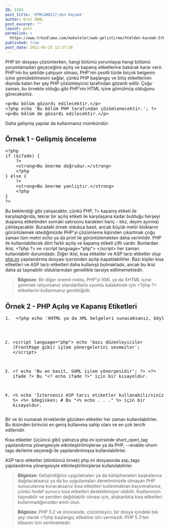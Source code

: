 ```yaml
---
ID: 5764
post_title: 'HTML&#8217;den Kaçmak'
author: Oral ÜNAL
post_excerpt: ""
layout: post
permalink: >
  https://www.trkodlama.com/makaleler/web-gelistirme/htmlden-kacmak-5764.html
published: true
post_date: 2011-05-25 12:37:56
---
```

PHP bir dosyayı çözümlerken, hangi bölümü yorumlayıp hangi bölümü yorumlamadan geçeceğine açılış ve kapanış etiketlerine bakarak karar verir. PHP'nin bu şekilde çalışıyor olması, PHP'nin çesitli türde birçok belgenin içine gömülebilmesini sağlar, çünkü PHP başlangıç ve bitiş etiketlerinin dışında kalan her şey PHP çözümleyicisi tarafından gözardı edilir. Çoğu zaman, bu örnekte olduğu gibi PHP'nin HTML içine gömülmüş olduğunu göreceksiniz.
<pre class="prettyprint lang-php" data-start-line="1" data-visibility="visible" data-highlight="" data-caption="">&lt;p&gt;Bu bölüm gözardı edilecektir.&lt;/p&gt;
&lt;?php echo 'Bu bölüm PHP tarafından çözümlenecektir.'; ?&gt;
&lt;p&gt;Bu bölüm de gözardı edilecektir.&lt;/p&gt;</pre>
Daha gelişmiş yapılar da kullanmanız mümkündür:
<h2>Örnek 1 - Gelişmiş önceleme</h2>
<pre class="prettyprint lang-php" data-start-line="1" data-visibility="visible" data-highlight="" data-caption="">&lt;?php
if ($ifade) {
    ?&gt;
    &lt;strong&gt;Bu önerme doğrudur.&lt;/strong&gt;
    &lt;?php
} else {
    ?&gt;
    &lt;strong&gt;Bu önerme yanlıştır.&lt;/strong&gt;
    &lt;?php
}
?&gt;</pre>
Bu beklendiği gibi çalışacaktır, çünkü PHP, ?&gt; kapanış etiketi ile karşılaştığında, tekrar bir açılış etiketi ile karşılaşana kadar bulduğu herşeyi (kapanış etiketinden sonraki satırsonu karakteri hariç - bkz, deyim ayırma) çıktılayacaktır. Buradaki örnek oldukça basit, ancak büyük metin bloklarını görüntülemek istediğimizde PHP'yi çözümleme kipinden çıkartmak çoğu zaman tüm metni echo ya da print ile görüntülemekten daha verimlidir.
PHP ile kullanılabilecek dört farklı açılış ve kapanış etiketi çifti vardır. Bunlardan ikisi, &lt;?php ?&gt; ve &lt;script language="php"&gt; &lt;/script&gt; her zaman kullanılabilir durumdadır. Diğer ikisi, kısa etiketler ve ASP tarzı etiketler olup <span style="text-decoration: underline;">php.ini</span> yapılandırma dosyası içersinden açılıp kapatılabilirler. Bazı kişiler kısa etiketleri ve ASP tarzı etiketleri daha kullanışlı bulmaktadır, ancak bu ikisi daha az taşınabilir olduklarından genellikle tavsiye edilmemektedir.
<blockquote><strong>Bilginize</strong>:
Bir diğer önemli nokta, PHP'yi XML ya da XHTML içine gömmek istiyorsanız standartlarla uyumlu kalabilmek için &lt;?php ?&gt; etiketlerini kullanmanız gerektiğidir.</blockquote>
<h2>Örnek 2 - PHP Açılış ve Kapanış Etiketleri</h2>
<pre class="prettyprint lang-php" data-start-line="1" data-visibility="visible" data-highlight="" data-caption="">1.  &lt;?php echo 'XHTML ya da XML belgeleri sunacaksanız, böyle yapın'; ?&gt;

2.  &lt;script language="php"&gt;
        echo 'bazı düzenleyiciler (FrontPage gibi) işlem
             yönergelerini sevmezler';
    &lt;/script&gt;

3.  &lt;? echo 'Bu en basit, SGML işlem yönergesidir'; ?&gt;
    &lt;?= ifade ?&gt; Bu "&lt;? echo ifade ?&gt;" için bir kısayoldur.

4.  &lt;% echo 'İsterseniz ASP tarzı etiketler kullanabilirsiniz'; %&gt;
    &lt;%= $degisken; # Bu "&lt;% echo . . ." %&gt; için bir kısayoldur.</pre>
Bir ve iki numaralı örneklerde gözüken etiketler her zaman kullanılabilirler. Bu ikisinden birincisi en geniş kullanıma sahip olanı ve en çok tercih edilenidir.

Kısa etiketler (üçüncü gibi) yalnızca php.ini içersinde short_open_tag yapılandırma yönergesiyle etkinleştirilmişlerse ya da PHP, --enable-short-tags derleme seçeneği ile yapılandırılmışsa kullanılabilirler.

ASP tarzı etiketler (dördüncü örnek) php.ini dosyasında asp_tags yapılandırma yönergesiyle etkinleştirilmişlerse kullanılabilirler.
<blockquote><strong>Bilginize:</strong>
Geliştirdiğiniz uygulamaları ya da kütüphaneleri başkalarına dağıtacaksanız ya da bu uygulamaları denetiminizde olmayan PHP sunucularına kuracaksanız kısa etiketleri kullanmaktan kaçınmalısınız, çünkü hedef sunucu kısa etiketleri desteklemiyor olabilir. Kodlarınızın taşınabilir ve yeniden dağıtılabilir olması için, alışkanlıkla kısa etiketleri kullanmadığınızdan emin olun.</blockquote>
<blockquote><strong>Bilginize:</strong>
PHP 5.2 ve öncesinde, çözümleyici, bir dosya içindeki tek şey olarak &lt;?php başlangıç etiketine izin vermezdi. PHP 5.3'ten itibaren izin verilmektedir.</blockquote>